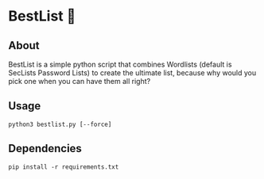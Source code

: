# BestList 📜

## About

BestList is a simple python script that combines Wordlists (default is SecLists Password Lists) to create the ultimate
list, because why would you pick one when you can have them all right?

## Usage

```
python3 bestlist.py [--force]
```

## Dependencies

```
pip install -r requirements.txt
```